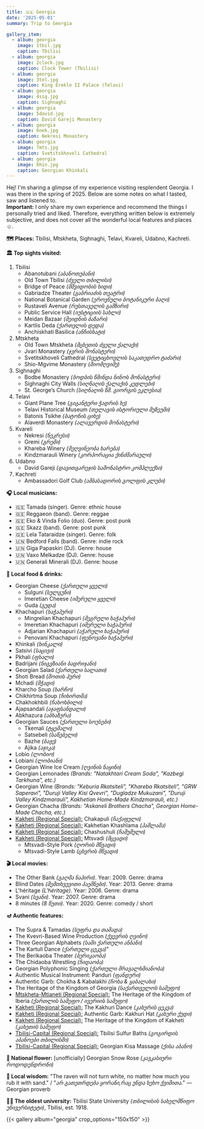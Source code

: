 ```yaml
---
title: 🇬🇪 Georgia
date: '2025-05-01'
summary: Trip to Georgia

gallery_item:
  - album: georgia
    image: 1tbil.jpg
    caption: Tbilisi
  - album: georgia
    image: 2clock.jpg
    caption: Clock Tower (Tbilisi)
  - album: georgia
    image: 3tel.jpg
    caption: King Erekle II Palace (Telavi)
  - album: georgia
    image: 4sig.jpg
    caption: Sighnaghi
  - album: georgia
    image: 5david.jpg
    caption: David Gareji Monastery
  - album: georgia
    image: 6nek.jpg
    caption: Nekresi Monastery
  - album: georgia
    image: 7mts.jpg
    caption: Svetitskhoveli Cathedral
  - album: georgia
    image: 8hin.jpg
    caption: Georgian Khinkali
---
```

Hej! I'm sharing a glimpse of my experience visiting resplendent Georgia. I was there in the spring of 2025. Below are some notes on what I tasted, saw and listened to.<br>
<b>Important:</b> I only share my own experience and recommend the things I personally tried and liked. Therefore, everything written below is extremely subjective, and does not cover all the wonderful local features and places ☺️.

<b>🗺 Places:</b> Tbilisi, Mtskheta, Sighnaghi, Telavi, Kvareli, Udabno, Kachreti.<br>

<b>🏛 Top sights visited: </b>
1. Tbilisi
    - Abanotubani <i>(აბანოთუბანი)</i>  
    - Old Town Tbilisi <i>(ძველი თბილისი)</i>
    - Bridge of Peace <i>(მშვიდობის ხიდი)</i>
    - Gabriadze Theater <i>(გაბრიაძის თეატრი)</i>
    - National Botanical Garden <i>(ეროვნული ბოტანიკური ბაღი)</i>
    - Rustaveli Avenue <i>(რუსთაველის გამზირი)</i>
    - Public Service Hall <i>(იუსტიციის სახლი)</i>
    - Meidan Bazaar <i>(მეიდნის ბაზარი)</i>
    - Kartlis Deda <i>(ქართვლის დედა)</i>
    - Anchiskhati Basilica <i>(ანჩისხატი)</i>
2. Mtskheta
    - Old Town Mtskheta <i>(მცხეთის ძველი ქალაქი)</i>
    - Jvari Monastery <i>(ჯვრის მონასტერი)</i>
    - Svetitskhoveli Cathedral <i>(სვეტიცხოვლის საკათედრო ტაძარი)</i>
    - Shio-Mgvime Monastery <i>(შიომღვიმე)</i>
3. Sighnaghi
    - Bodbe Monastery <i>(ბოდბის წმინდა ნინოს მონასტერი)</i>
    - Sighnaghi City Walls <i>(სიღნაღის ქალაქის კედლები)</i>
    - St. George’s Church <i>(სიღნაღის წმ. გიორგის ეკლესია)</i>
4. Telavi
    - Giant Plane Tree <i>(გიგანტური ჭადრის ხე)</i>
    - Telavi Historical Museum <i>(თელავის ისტორიული მუზეუმი)</i>
    - Batonis Tsikhe <i>(ბატონის ციხე)</i>
    - Alaverdi Monastery <i>(ალავერდის მონასტერი)</i>
5. Kvareli
    - Nekresi <i>(ნეკრესი)</i>
    - Gremi <i>(გრემი)</i>
    - Khareba Winery <i>(მეღვინეობა ხარება)</i>    
    - Kindzmarauli Winery <i>(კორპორაცია ქინძმარაული)</i>    
6. Udabno
    - David Gareji <i>(დავითგარეჯის სამონასტრო კომპლექსი)</i>
7. Kachreti
    - Ambassadori Golf Club <i>(ამბასადორის გოლფის კლუბი)</i>


<b>🎧 Local musicians: </b>
- 🇬🇪 Tamada (singer). Genre: ethnic house
- 🇬🇪 Reggaeon (band). Genre: reggae 
- 🇬🇪 Eko & Vinda Folio (duo). Genre: post punk
- 🇬🇪 Skazz (band). Genre: post punk
- 🇬🇪 Lela Tataraidze (singer). Genre: folk
- 🇺🇳 Bedford Falls (band). Genre: indie rock
- 🇺🇳 Giga Papaskiri (DJ). Genre: house
- 🇺🇳 Vaxo Melkadze (DJ). Genre: house
- 🇺🇳 Generali Minerali (DJ). Genre: house


<b>🥘 Local food & drinks: </b>
- Georgian Cheese <i>(ქართული ყველი)</i>
  - Sulguni <i>(სულგუნი)</i>
  - Imeretian Cheese <i>(იმერული ყველი)</i>
  - Guda <i>(გუდა)</i> 
- Khachapuri <i>(ხაჭაპური)</i>
  - Mingrelian Khachapuri <i>(მეგრული ხაჭაპური)</i>
  - Imeretian Khachapuri <i>(იმერული ხაჭაპური)</i>
  - Adjarian Khachapuri <i>(აჭარული ხაჭაპური)</i>
  - Penovani Khachapuri <i>(ფენოვანი ხაჭაპური)</i>
- Khinkali <i>(ხინკალი)</i>
- Satsivi <i>(საცივი)</i>
- Pkhali <i>(ფხალი)</i>
- Badrijani <i>(ნიგვზიანი ბადრიჯანი)</i>
- Georgian Salad <i>(ქართული სალათი)</i>
- Shoti Bread <i>(შოთის პური)</i>
- Mchadi <i>(მჭადი)</i>
- Kharcho Soup <i>(ხარჩო)</i>
- Chikhirtma Soup <i>(ჩიხირთმა)</i>
- Chakhokhbili <i>(ჩახოხბილი)</i>
- Ajapsandali <i>(აჯაფსანდალი)</i>
- Abkhazura <i>(აბხაზურა)</i>
- Georgian Sauces <i>(ქართული სოუსები)</i>
  - Tkemali <i>(ტყემალი)</i>
  - Satsebeli <i>(საწებელი)</i>
  - Bazhe <i>(ბაჟე)</i>
  - Ajika <i>(აჯიკა)</i>
- Lobio <i>(ლობიო)</i>
- Lobiani <i>(ლობიანი)</i>
- Georgian Wine Ice Cream <i>(ღვინის ნაყინი)</i>
- Georgian Lemonades <i>(Brands: "Natakhtari Cream Soda", "Kazbegi Tarkhuna", etc.)</i> 
- Georgian Wine <i>(Brands: "Keburia Rkatsiteli", "Khareba Rkatsiteli", "GRW Saperavi", "Duruji Valley Kisi Qvevri", "Dugladze Mukuzani", "Duruji Valley Kindzmarauli", Kakhetian Home-Made Kindzmarauli, etc.)</i> 
- Georgian Chacha <i>(Brands: "Askaneli Brothers Chacha", Georgian Home-Made Chacha, etc.)</i> 
- <u>Kakheti (Regional Special):</u> Chakapuli <i>(ჩაქაფული)</i>
- <u>Kakheti (Regional Special):</u> Kakhetian Khashlama <i>(ჰაშლამა)</i>
- <u>Kakheti (Regional Special):</u> Chashushuli <i>(ჩაშუშული)</i>
- <u>Kakheti (Regional Special):</u> Mtsvadi <i>(მცვადი)</i>
  - Mtsvadi-Style Pork <i>(ღორის მწვადი)</i>
  - Mtsvadi-Style Lamb <i>(ცხვრის მწვადი)</i>
  

<b>🎬 Local movies:</b>
- The Other Bank <i>(გაღმა ნაპირი)</i>. Year: 2009. Genre: drama 
- Blind Dates <i>(შემთხვევითი პაემნები)</i>. Year: 2013. Genre: drama
- L'héritage <i>(L'héritage)</i>. Year: 2006. Genre: drama
- Svani <i>(სვანი)</i>. Year: 2007. Genre: drama  
- 8 minutes <i>(8 წუთი)</i>. Year: 2020. Genre: comedy / short


<b>🪔 Authentic features:</b>
- The Supra & Tamadas <i>(სუფრა და თამადა)</i>
- The Kvevri-Based Wine Production <i>(ქვევრის ღვინო)</i>
- Three Georgian Alphabets <i>(სამი ქართული ანბანი)</i>
- The Kartuli Dance <i>(ქართული ცეკვა)</i>"
- The Berikaoba Theater <i>(ბერიკაობა)</i>
- The Chidaoba Wrestling <i>(ჩიდაობა)</i>
- Georgian Polyphonic Singing <i>(ქართული მრავალხმიანობა)</i>
- Authentic Musical Instrument: Panduri <i>(ფანდური)</i>
- Authentic Garb: Chokha & Kabalakhi <i>(ჩოხა & ყაბალახი)</i>
- The Heritage of the Kingdom of Georgia <i>(საქართველოს სამეფო)</i>
- <u>Mtskheta-Mtianeti (Regional Special):</u> The Heritage of the Kingdom of Iberia <i>(ქართლის სამეფო / ივერიის სამეფო)</i>
- <u>Kakheti (Regional Special):</u> The Kakhuri Dance <i>(კახურის ცეკვა)</i>
- <u>Kakheti (Regional Special):</u> Authentic Garb: Kakhuri Hat <i>(კახური ქუდი)</i>
- <u>Kakheti (Regional Special):</u> The Heritage of the Kingdom of Kakheti <i>(კახეთის სამეფო)</i>
- <u>Tbilisi-Capital (Regional Special):</u> Tbilisi Sulfur Baths <i>(გოგირდის აბანოები თბილისში)</i>
- <u>Tbilisi-Capital (Regional Special):</u> Georgian Kisa Massage <i>(ქისა აბანო)</i>


<b>💐 National flower: </b> [unofficially] Georgian Snow Rose <i>(კავკასიური როდოდენდრონი)</i>


<b>🦉 Local wisdom:</b> "The raven will not turn white, no matter how much you rub it with sand." / "<i>არ გათეთრდება ყორანი,რაც უნდა ხეხო ქვიშითა.</i>" — Georgian proverb


<b>👨‍🎓 The oldest university:</b> Tbilisi State University <i>(თბილისის სახელმწიფო უნივერსიტეტი)</i>, Tbilisi, est. 1918.  


{{< gallery album="georgia" crop_options="150x150" >}}
   

